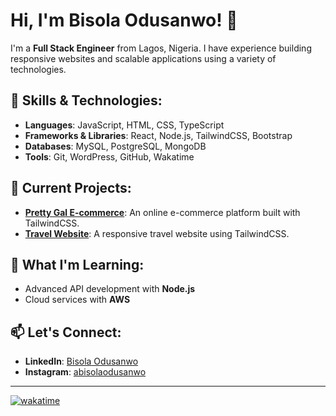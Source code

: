 # Hi, I'm Bisola Odusanwo! 👋

I'm a **Full Stack Engineer** from Lagos, Nigeria. I have experience building responsive websites and scalable applications using a variety of technologies.

## 🚀 Skills & Technologies:
- **Languages**: JavaScript, HTML, CSS, TypeScript
- **Frameworks & Libraries**: React, Node.js, TailwindCSS, Bootstrap
- **Databases**: MySQL, PostgreSQL, MongoDB
- **Tools**: Git, WordPress, GitHub, Wakatime

## 🔭 Current Projects:
- **[Pretty Gal E-commerce](https://github.com/bisolaodusanwo/pretty-gal-ecommerce)**: An online e-commerce platform built with TailwindCSS.
- **[Travel Website](https://github.com/bisolaodusanwo/travel-website-tailwind)**: A responsive travel website using TailwindCSS.

## 🌱 What I'm Learning:
- Advanced API development with **Node.js**
- Cloud services with **AWS**

## 📫 Let's Connect:
- **LinkedIn**: [Bisola Odusanwo](https://www.linkedin.com/in/bisolaodusanwo)
- **Instagram**: [abisolaodusanwo](https://www.instagram.com/abisolaodusanwo)

---


[![wakatime](https://wakatime.com/badge/user/109d4cba-a661-4e8f-8b62-0bcf05aeec86.svg?style=for-the-badge)](https://wakatime.com/@109d4cba-a661-4e8f-8b62-0bcf05aeec86)

